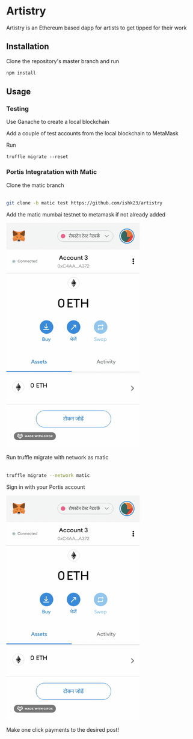 # Artistry

Artistry is an Ethereum based dapp for artists to get tipped for their work
## Installation

Clone the repository's master branch and run

```bash
npm install
```

## Usage

### Testing

Use Ganache to create a local blockchain

Add a couple of test accounts from the local blockchain to MetaMask 

Run 

```
truffle migrate --reset

```

### Portis Integratation with Matic

Clone the matic branch 

```bash

git clone -b matic test https://github.com/ishk23/artistry

```

Add the matic mumbai testnet to metamask if not already added

![matic network metamask](matic-network.gif)

Run truffle migrate with network as matic

```bash

truffle migrate --network matic

```


Sign in with your Portis account 


![portis-signin](matic-network.gif)

Make one click payments to the desired post!

